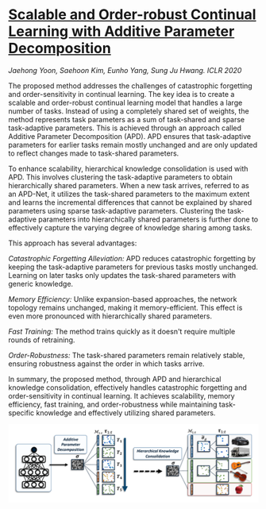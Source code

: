 # [Scalable and Order-robust Continual Learning with Additive Parameter Decomposition](https://openreview.net/forum?id=r1gdj2EKPB)

*Jaehong Yoon, Saehoon Kim, Eunho Yang, Sung Ju Hwang.* *ICLR 2020*

The proposed method addresses the challenges of catastrophic forgetting and order-sensitivity in continual learning. 
The key idea is to create a scalable and order-robust continual learning model that handles a large number of tasks. 
Instead of using a completely shared set of weights, the method represents task parameters as a sum of task-shared and sparse task-adaptive parameters. 
This is achieved through an approach called Additive Parameter Decomposition (APD). 
APD ensures that task-adaptive parameters for earlier tasks remain mostly unchanged and are only updated to reflect changes made to task-shared parameters.

To enhance scalability, hierarchical knowledge consolidation is used with APD. 
This involves clustering the task-adaptive parameters to obtain hierarchically shared parameters. 
When a new task arrives, referred to as an APD-Net, it utilizes the task-shared parameters to the maximum extent and 
learns the incremental differences that cannot be explained by shared parameters using sparse task-adaptive parameters. 
Clustering the task-adaptive parameters into hierarchically shared parameters is further done to effectively capture the varying degree of knowledge sharing among tasks.

This approach has several advantages:

*Catastrophic Forgetting Alleviation:* APD reduces catastrophic forgetting by keeping the task-adaptive parameters for previous tasks mostly unchanged. 
Learning on later tasks only updates the task-shared parameters with generic knowledge.

*Memory Efficiency:* Unlike expansion-based approaches, the network topology remains unchanged, making it memory-efficient. 
This effect is even more pronounced with hierarchically shared parameters.

*Fast Training:* The method trains quickly as it doesn't require multiple rounds of retraining.

*Order-Robustness:* The task-shared parameters remain relatively stable, ensuring robustness against the order in which tasks arrive.

In summary, the proposed method, through APD and hierarchical knowledge consolidation, effectively handles catastrophic forgetting and order-sensitivity in continual learning. 
It achieves scalability, memory efficiency, fast training, and order-robustness while maintaining task-specific knowledge and effectively utilizing shared parameters.

<p align="center">
  <img src="https://github.com/muratonuryildirim/muratonuryildirim/blob/master/blog/img/apd.png?raw=true" width=800>
</p>

